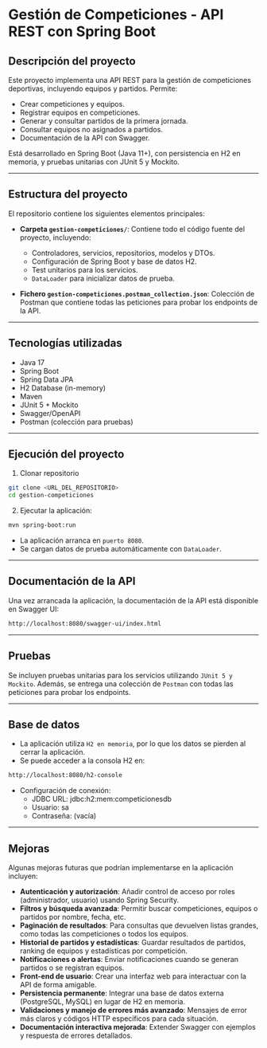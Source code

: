# Gestión de Competiciones - API REST con Spring Boot

## Descripción del proyecto
Este proyecto implementa una API REST para la gestión de competiciones deportivas, incluyendo equipos y partidos.
Permite:

- Crear competiciones y equipos.
- Registrar equipos en competiciones.
- Generar y consultar partidos de la primera jornada.
- Consultar equipos no asignados a partidos.
- Documentación de la API con Swagger.

Está desarrollado en Spring Boot (Java 11+), con persistencia en H2 en memoria, y pruebas unitarias con JUnit 5 y Mockito.

---

## Estructura del proyecto

El repositorio contiene los siguientes elementos principales:

- **Carpeta `gestion-competiciones/`**: Contiene todo el código fuente del proyecto, incluyendo:
  - Controladores, servicios, repositorios, modelos y DTOs.
  - Configuración de Spring Boot y base de datos H2.
  - Test unitarios para los servicios.
  - `DataLoader` para inicializar datos de prueba.
  
- **Fichero `gestion-competiciones.postman_collection.json`**: Colección de Postman que contiene todas las peticiones para probar los endpoints de la API.

---

## Tecnologías utilizadas

- Java 17
- Spring Boot
- Spring Data JPA
- H2 Database (in-memory)
- Maven
- JUnit 5 + Mockito
- Swagger/OpenAPI
- Postman (colección para pruebas)

---

## Ejecución del proyecto
1. Clonar repositorio
```bash
git clone <URL_DEL_REPOSITORIO>
cd gestion-competiciones
```
2. Ejecutar la aplicación:
```bash
mvn spring-boot:run
```
- La aplicación arranca en `puerto 8080`.
- Se cargan datos de prueba automáticamente con `DataLoader`.

---

## Documentación de la API
Una vez arrancada la aplicación, la documentación de la API está disponible en Swagger UI:
```bash
http://localhost:8080/swagger-ui/index.html
```

---

## Pruebas

Se incluyen pruebas unitarias para los servicios utilizando `JUnit 5 y Mockito`.
Además, se entrega una colección de `Postman` con todas las peticiones para probar los endpoints.

---

## Base de datos
- La aplicación utiliza `H2 en memoria`, por lo que los datos se pierden al cerrar la aplicación.
- Se puede acceder a la consola H2 en:
```bash
http://localhost:8080/h2-console
```
- Configuración de conexión:
  - JDBC URL: jdbc:h2:mem:competicionesdb
  - Usuario: sa
  - Contraseña: (vacía)

---

## Mejoras
Algunas mejoras futuras que podrían implementarse en la aplicación incluyen:

- **Autenticación y autorización**: Añadir control de acceso por roles (administrador, usuario) usando Spring Security.
- **Filtros y búsqueda avanzada**: Permitir buscar competiciones, equipos o partidos por nombre, fecha, etc.
- **Paginación de resultados**: Para consultas que devuelven listas grandes, como todas las competiciones o todos los equipos.
- **Historial de partidos y estadísticas**: Guardar resultados de partidos, ranking de equipos y estadísticas por competición.
- **Notificaciones o alertas**: Enviar notificaciones cuando se generan partidos o se registran equipos.
- **Front-end de usuario**: Crear una interfaz web para interactuar con la API de forma amigable.
- **Persistencia permanente**: Integrar una base de datos externa (PostgreSQL, MySQL) en lugar de H2 en memoria.
- **Validaciones y manejo de errores más avanzado**: Mensajes de error más claros y códigos HTTP específicos para cada situación.
- **Documentación interactiva mejorada**: Extender Swagger con ejemplos y respuesta de errores detallados.
